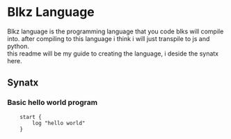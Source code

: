 # Blkz Language
Blkz language is the programming language that you code blks will compile into.
after compiling to this language i think i will just transpile to js and python.         
this readme will be my guide to creating the language, i deside the synatx here.   


## Synatx
### Basic hello world program
```
    start {
        log "hello world"
    }
```
